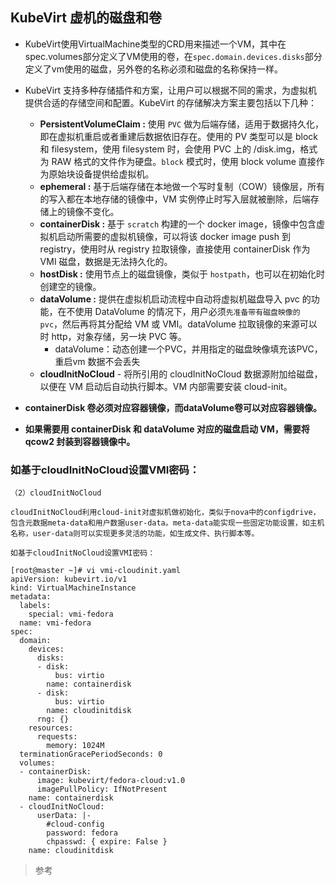 

## KubeVirt 虚机的磁盘和卷

- KubeVirt使用VirtualMachine类型的CRD用来描述一个VM，其中在spec.volumes部分定义了VM使用的卷，在`spec.domain.devices.disks`部分定义了vm使用的磁盘，另外卷的名称必须和磁盘的名称保持一样。
- KubeVirt 支持多种存储插件和方案，让用户可以根据不同的需求，为虚拟机提供合适的存储空间和配置。KubeVirt 的存储解决方案主要包括以下几种：
  - **PersistentVolumeClaim :** 使用 `PVC` 做为后端存储，适用于数据持久化，即在虚拟机重启或者重建后数据依旧存在。使用的 PV 类型可以是 block 和 filesystem，使用 filesystem 时，会使用 PVC 上的 /disk.img，格式为 RAW 格式的文件作为硬盘。`block` 模式时，使用 block volume 直接作为原始块设备提供给虚拟机。
  - **ephemeral :** 基于后端存储在本地做一个写时复制（COW）镜像层，所有的写入都在本地存储的镜像中，VM 实例停止时写入层就被删除，后端存储上的镜像不变化。
  - **containerDisk :** 基于 `scratch` 构建的一个 docker image，镜像中包含虚拟机启动所需要的虚拟机镜像，可以将该 docker image push 到 registry，使用时从 registry 拉取镜像，直接使用 containerDisk 作为 VMI 磁盘，数据是无法持久化的。
  - **hostDisk :** 使用节点上的磁盘镜像，类似于 `hostpath`，也可以在初始化时创建空的镜像。
  - **dataVolume :** 提供在虚拟机启动流程中自动将虚拟机磁盘导入 pvc 的功能，在不使用 DataVolume 的情况下，用户必须`先准备带有磁盘映像的 pvc`，然后再将其分配给 VM 或 VMI。dataVolume 拉取镜像的来源可以时 http，对象存储，另一块 PVC 等。
    - dataVolume：动态创建一个PVC，并用指定的磁盘映像填充该PVC，重启vm 数据不会丢失
  - **cloudInitNoCloud** - 将所引用的 cloudInitNoCloud 数据源附加给磁盘，以便在 VM 启动后自动执行脚本。VM 内部需要安装 cloud-init。
  
- **containerDisk 卷必须对应容器镜像，而dataVolume卷可以对应容器镜像。**
- **如果需要用 containerDisk 和 dataVolume 对应的磁盘启动 VM，需要将 qcow2 封装到容器镜像中。**

### 如基于cloudInitNoCloud设置VMI密码：

```
（2）cloudInitNoCloud

cloudInitNoCloud利用cloud-init对虚拟机做初始化，类似于nova中的configdrive，包含元数据meta-data和用户数据user-data。meta-data能实现一些固定功能设置，如主机名称，user-data则可以实现更多灵活的功能，如生成文件、执行脚本等。

如基于cloudInitNoCloud设置VMI密码：

[root@master ~]# vi vmi-cloudinit.yaml 
apiVersion: kubevirt.io/v1
kind: VirtualMachineInstance
metadata:
  labels:
    special: vmi-fedora
  name: vmi-fedora
spec:
  domain:
    devices:
      disks:
      - disk:
          bus: virtio
        name: containerdisk
      - disk:
          bus: virtio
        name: cloudinitdisk
      rng: {}
    resources:
      requests:
        memory: 1024M
  terminationGracePeriodSeconds: 0
  volumes:
  - containerDisk:
      image: kubevirt/fedora-cloud:v1.0
      imagePullPolicy: IfNotPresent
    name: containerdisk
  - cloudInitNoCloud:
      userData: |-
        #cloud-config
        password: fedora
        chpasswd: { expire: False }
    name: cloudinitdisk
```









> 参考
>
> 

